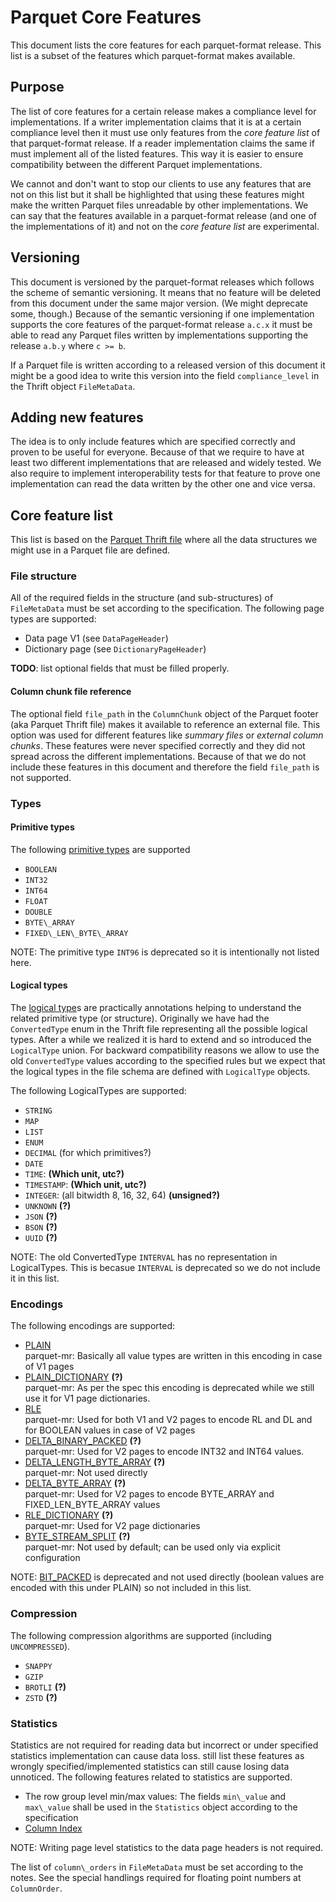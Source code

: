 <!--
  - Licensed to the Apache Software Foundation (ASF) under one
  - or more contributor license agreements.  See the NOTICE file
  - distributed with this work for additional information
  - regarding copyright ownership.  The ASF licenses this file
  - to you under the Apache License, Version 2.0 (the
  - "License"); you may not use this file except in compliance
  - with the License.  You may obtain a copy of the License at
  -
  -   http://www.apache.org/licenses/LICENSE-2.0
  -
  - Unless required by applicable law or agreed to in writing,
  - software distributed under the License is distributed on an
  - "AS IS" BASIS, WITHOUT WARRANTIES OR CONDITIONS OF ANY
  - KIND, either express or implied.  See the License for the
  - specific language governing permissions and limitations
  - under the License.
  -->

# Parquet Core Features

This document lists the core features for each parquet-format release. This
list is a subset of the features which parquet-format makes available.

## Purpose

The list of core features for a certain release makes a compliance level for
implementations. If a writer implementation claims that it is at a certain
compliance level then it must use only features from the *core feature list* of
that parquet-format release. If a reader implementation claims the same if must
implement all of the listed features. This way it is easier to ensure
compatibility between the different Parquet implementations.

We cannot and don't want to stop our clients to use any features that are not
on this list but it shall be highlighted that using these features might make
the written Parquet files unreadable by other implementations. We can say that
the features available in a parquet-format release (and one of the
implementations of it) and not on the *core feature list* are experimental.

## Versioning

This document is versioned by the parquet-format releases which follows the
scheme of semantic versioning. It means that no feature will be deleted from
this document under the same major version. (We might deprecate some, though.)
Because of the semantic versioning if one implementation supports the core
features of the parquet-format release `a.c.x` it must be able to read any
Parquet files written by implementations supporting the release `a.b.y` where
`c >= b`.

If a Parquet file is written according to a released version of this document
it might be a good idea to write this version into the field `compliance_level`
in the Thrift object `FileMetaData`.

## Adding new features

The idea is to only include features which are specified correctly and proven
to be useful for everyone. Because of that we require to have at least two
different implementations that are released and widely tested. We also require
to implement interoperability tests for that feature to prove one
implementation can read the data written by the other one and vice versa.

## Core feature list

This list is based on the [Parquet Thrift file](src/main/thrift/parquet.thrift)
where all the data structures we might use in a Parquet file are defined.

### File structure

All of the required fields in the structure (and sub-structures) of
`FileMetaData` must be set according to the specification.
The following page types are supported:
* Data page V1 (see `DataPageHeader`)
* Dictionary page (see `DictionaryPageHeader`)

**TODO**: list optional fields that must be filled properly.

#### Column chunk file reference

The optional field `file_path` in the `ColumnChunk` object of the Parquet footer
(aka Parquet Thrift file) makes it available to reference an external file. This
option was used for different features like _summary files_ or
_external column chunks_. These features were never specified correctly and
they did not spread across the different implementations. Because of that we do
not include these features in this document and therefore the field `file_path`
is not supported.

### Types

#### Primitive types

The following [primitive types](README.md#types) are supported
* `BOOLEAN`
* `INT32`
* `INT64`
* `FLOAT`
* `DOUBLE`
* `BYTE\_ARRAY`
* `FIXED\_LEN\_BYTE\_ARRAY`

NOTE: The primitive type `INT96` is deprecated so it is intentionally not listed
here.

#### Logical types

The [logical type](LogicalTypes.md)s are practically annotations helping to
understand the related primitive type (or structure). Originally we have had
the `ConvertedType` enum in the Thrift file representing all the possible
logical types. After a while we realized it is hard to extend and so introduced
the `LogicalType` union. For backward compatibility reasons we allow to use the
old `ConvertedType` values according to the specified rules but we expect that
the logical types in the file schema are defined with `LogicalType` objects.

The following LogicalTypes are supported:
* `STRING`
* `MAP`
* `LIST`
* `ENUM`
* `DECIMAL` (for which primitives?)
* `DATE`
* `TIME`: **(Which unit, utc?)**
* `TIMESTAMP`: **(Which unit, utc?)**
* `INTEGER`: (all bitwidth 8, 16, 32, 64) **(unsigned?)**
* `UNKNOWN` **(?)**
* `JSON` **(?)**
* `BSON` **(?)**
* `UUID` **(?)**

NOTE: The old ConvertedType `INTERVAL` has no representation in LogicalTypes.
This is becasue `INTERVAL` is deprecated so we do not include it in this list.

### Encodings

The following encodings are supported:
* [PLAIN](Encodings.md#plain-plain--0)  
  parquet-mr: Basically all value types are written in this encoding in case of
  V1 pages
* [PLAIN\_DICTIONARY](Encodings.md#dictionary-encoding-plain_dictionary--2-and-rle_dictionary--8)
  **(?)**  
  parquet-mr: As per the spec this encoding is deprecated while we still use it
  for V1 page dictionaries.
* [RLE](Encodings.md#run-length-encoding--bit-packing-hybrid-rle--3)  
  parquet-mr: Used for both V1 and V2 pages to encode RL and DL and for BOOLEAN
  values in case of V2 pages
* [DELTA\_BINARY\_PACKED](Encodings.md#delta-encoding-delta_binary_packed--5)
  **(?)**  
  parquet-mr: Used for V2 pages to encode INT32 and INT64 values.
* [DELTA\_LENGTH\_BYTE\_ARRAY](Encodings.md#delta-length-byte-array-delta_length_byte_array--6)
  **(?)**  
  parquet-mr: Not used directly
* [DELTA\_BYTE\_ARRAY](Encodings.md#delta-strings-delta_byte_array--7)
  **(?)**  
  parquet-mr: Used for V2 pages to encode BYTE\_ARRAY and
  FIXED\_LEN\_BYTE\_ARRAY values
* [RLE\_DICTIONARY](Encodings.md#dictionary-encoding-plain_dictionary--2-and-rle_dictionary--8)
  **(?)**  
  parquet-mr: Used for V2 page dictionaries
* [BYTE\_STREAM\_SPLIT](Encodings.md#byte-stream-split-byte_stream_split--9)
  **(?)**  
  parquet-mr: Not used by default; can be used only via explicit configuration

NOTE: [BIT\_PACKED](Encodings.md#bit-packed-deprecated-bit_packed--4) is
deprecated and not used directly (boolean values are encoded with this under
PLAIN) so not included in this list.

### Compression

The following compression algorithms are supported (including `UNCOMPRESSED`).
* `SNAPPY`
* `GZIP`
* `BROTLI` **(?)**
* `ZSTD` **(?)**

### Statistics

Statistics are not required for reading data but incorrect or under specified statistics implementation can cause data loss.
still list these features as wrongly specified/implemented statistics can still
cause losing data unnoticed.
The following features related to statistics are supported.
* The row group level min/max values: The fields `min\_value` and `max\_value`
  shall be used in the `Statistics` object according to the specification
* [Column Index](PageIndex.md)

NOTE: Writing page level statistics to the data page headers is not required.

The list of `column\_orders` in `FileMetaData` must be set according to the
notes. See the special handlings required for floating point numbers at
`ColumnOrder`.
